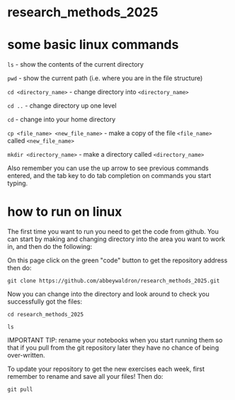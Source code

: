 # research_methods_2025




# some basic linux commands

`ls` - show the contents of the current directory

`pwd` - show the current path (i.e. where you are in the file structure)

`cd <directory_name>` - change directory into `<directory_name>`

`cd ..` - change directory up one level

`cd` - change into your home directory

`cp <file_name> <new_file_name>` - make a copy of the file `<file_name>` called `<new_file_name>`

`mkdir <directory_name>` - make a directory called `<directory_name>`

Also remember you can use the up arrow to see previous commands entered, and the tab key to do tab completion on commands you start typing.

# how to run on linux

The first time you want to run you need to get the code from github.  You can start by making and changing directory into the area you want to work in, and then do the following:

On this page click on the green "code" button to get the repository address then do:

`git clone https://github.com/abbeywaldron/research_methods_2025.git`

Now you can change into the directory and look around to check you successfully got the files:

`cd research_methods_2025`

`ls`

IMPORTANT TIP: rename your notebooks when you start running them so that if you pull from the git repository later they have no chance of being over-written.


To update your repository to get the new exercises each week, first remember to rename and save all your files!  Then do:

`git pull`